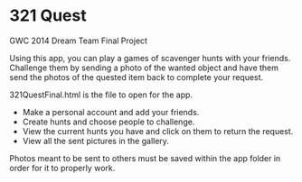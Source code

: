 # 321 Quest
GWC 2014 Dream Team Final Project

Using this app, you can play a games of scavenger hunts with your friends. Challenge them by sending a photo of the wanted object and have them send the photos of the quested item back to complete your request. 

321QuestFinal.html is the file to open for the app. 

- Make a personal account and add your friends.
- Create hunts and choose people to challenge. 
- View the current hunts you have and click on them to return the request. 
- View all the sent pictures in the gallery.

Photos meant to be sent to others must be saved within the app folder in order for it to properly work.

